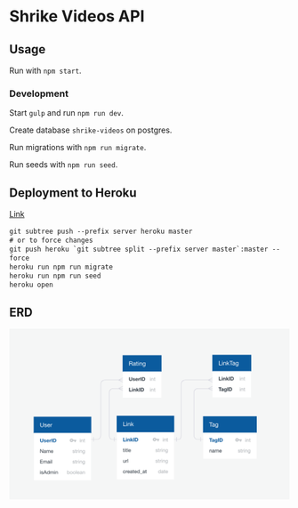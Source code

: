 # Shrike Videos API

## Usage

Run with `npm start`. 

### Development

Start `gulp` and run `npm run dev`. 

Create database `shrike-videos` on postgres.

Run migrations with `npm run migrate`.

Run seeds with `npm run seed`.

## Deployment to Heroku

[Link](https://shrike-videos.herokuapp.com/)

```
git subtree push --prefix server heroku master
# or to force changes
git push heroku `git subtree split --prefix server master`:master --force
heroku run npm run migrate
heroku run npm run seed
heroku open
```

## ERD

![erd](./erd.png)
